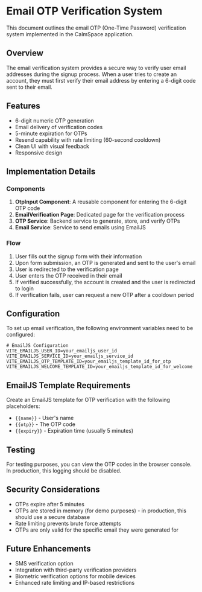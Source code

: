 # Email OTP Verification System

This document outlines the email OTP (One-Time Password) verification system implemented in the CalmSpace application.

## Overview

The email verification system provides a secure way to verify user email addresses during the signup process. When a user tries to create an account, they must first verify their email address by entering a 6-digit code sent to their email.

## Features

- 6-digit numeric OTP generation
- Email delivery of verification codes
- 5-minute expiration for OTPs
- Resend capability with rate limiting (60-second cooldown)
- Clean UI with visual feedback
- Responsive design

## Implementation Details

### Components

1. **OtpInput Component**: A reusable component for entering the 6-digit OTP code
2. **EmailVerification Page**: Dedicated page for the verification process
3. **OTP Service**: Backend service to generate, store, and verify OTPs
4. **Email Service**: Service to send emails using EmailJS

### Flow

1. User fills out the signup form with their information
2. Upon form submission, an OTP is generated and sent to the user's email
3. User is redirected to the verification page
4. User enters the OTP received in their email
5. If verified successfully, the account is created and the user is redirected to login
6. If verification fails, user can request a new OTP after a cooldown period

## Configuration

To set up email verification, the following environment variables need to be configured:

```
# EmailJS Configuration
VITE_EMAILJS_USER_ID=your_emailjs_user_id
VITE_EMAILJS_SERVICE_ID=your_emailjs_service_id
VITE_EMAILJS_OTP_TEMPLATE_ID=your_emailjs_template_id_for_otp
VITE_EMAILJS_WELCOME_TEMPLATE_ID=your_emailjs_template_id_for_welcome
```

## EmailJS Template Requirements

Create an EmailJS template for OTP verification with the following placeholders:

- `{{name}}` - User's name
- `{{otp}}` - The OTP code
- `{{expiry}}` - Expiration time (usually 5 minutes)

## Testing

For testing purposes, you can view the OTP codes in the browser console. In production, this logging should be disabled.

## Security Considerations

- OTPs expire after 5 minutes
- OTPs are stored in memory (for demo purposes) - in production, this should use a secure database
- Rate limiting prevents brute force attempts
- OTPs are only valid for the specific email they were generated for

## Future Enhancements

- SMS verification option
- Integration with third-party verification providers
- Biometric verification options for mobile devices
- Enhanced rate limiting and IP-based restrictions